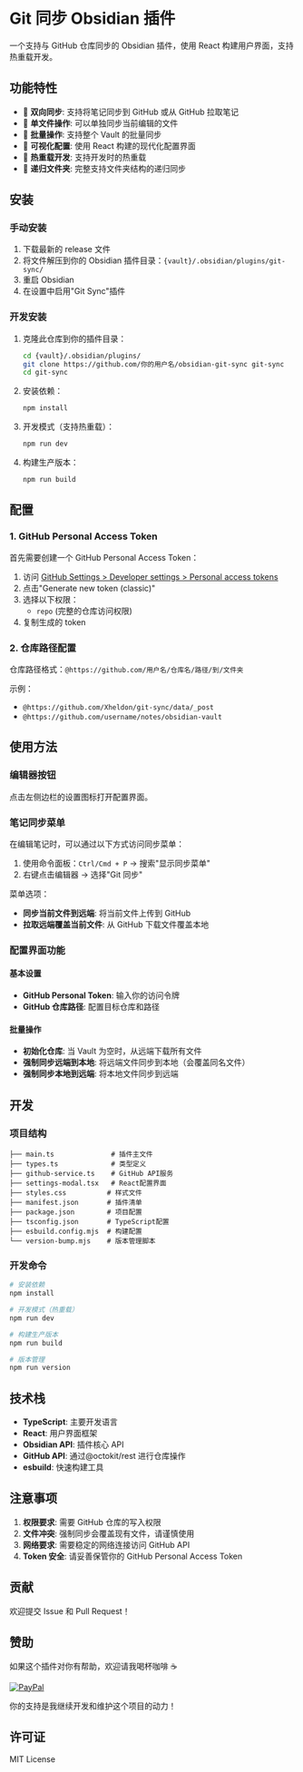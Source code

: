 # Git 同步 Obsidian 插件

一个支持与 GitHub 仓库同步的 Obsidian 插件，使用 React 构建用户界面，支持热重载开发。

## 功能特性

- 🔄 **双向同步**: 支持将笔记同步到 GitHub 或从 GitHub 拉取笔记
- 🎯 **单文件操作**: 可以单独同步当前编辑的文件
- 📁 **批量操作**: 支持整个 Vault 的批量同步
- 🔧 **可视化配置**: 使用 React 构建的现代化配置界面
- 🚀 **热重载开发**: 支持开发时的热重载
- 📂 **递归文件夹**: 完整支持文件夹结构的递归同步

## 安装

### 手动安装

1. 下载最新的 release 文件
2. 将文件解压到你的 Obsidian 插件目录：`{vault}/.obsidian/plugins/git-sync/`
3. 重启 Obsidian
4. 在设置中启用"Git Sync"插件

### 开发安装

1. 克隆此仓库到你的插件目录：

   ```bash
   cd {vault}/.obsidian/plugins/
   git clone https://github.com/你的用户名/obsidian-git-sync git-sync
   cd git-sync
   ```

2. 安装依赖：

   ```bash
   npm install
   ```

3. 开发模式（支持热重载）：

   ```bash
   npm run dev
   ```

4. 构建生产版本：
   ```bash
   npm run build
   ```

## 配置

### 1. GitHub Personal Access Token

首先需要创建一个 GitHub Personal Access Token：

1. 访问 [GitHub Settings > Developer settings > Personal access tokens](https://github.com/settings/tokens)
2. 点击"Generate new token (classic)"
3. 选择以下权限：
   - `repo` (完整的仓库访问权限)
4. 复制生成的 token

### 2. 仓库路径配置

仓库路径格式：`@https://github.com/用户名/仓库名/路径/到/文件夹`

示例：

- `@https://github.com/Xheldon/git-sync/data/_post`
- `@https://github.com/username/notes/obsidian-vault`

## 使用方法

### 编辑器按钮

点击左侧边栏的设置图标打开配置界面。

### 笔记同步菜单

在编辑笔记时，可以通过以下方式访问同步菜单：

1. 使用命令面板：`Ctrl/Cmd + P` → 搜索"显示同步菜单"
2. 右键点击编辑器 → 选择"Git 同步"

菜单选项：

- **同步当前文件到远端**: 将当前文件上传到 GitHub
- **拉取远端覆盖当前文件**: 从 GitHub 下载文件覆盖本地

### 配置界面功能

#### 基本设置

- **GitHub Personal Token**: 输入你的访问令牌
- **GitHub 仓库路径**: 配置目标仓库和路径

#### 批量操作

- **初始化仓库**: 当 Vault 为空时，从远端下载所有文件
- **强制同步远端到本地**: 将远端文件同步到本地（会覆盖同名文件）
- **强制同步本地到远端**: 将本地文件同步到远端

## 开发

### 项目结构

```
├── main.ts              # 插件主文件
├── types.ts             # 类型定义
├── github-service.ts    # GitHub API服务
├── settings-modal.tsx   # React配置界面
├── styles.css          # 样式文件
├── manifest.json       # 插件清单
├── package.json        # 项目配置
├── tsconfig.json       # TypeScript配置
├── esbuild.config.mjs  # 构建配置
└── version-bump.mjs    # 版本管理脚本
```

### 开发命令

```bash
# 安装依赖
npm install

# 开发模式（热重载）
npm run dev

# 构建生产版本
npm run build

# 版本管理
npm run version
```

## 技术栈

- **TypeScript**: 主要开发语言
- **React**: 用户界面框架
- **Obsidian API**: 插件核心 API
- **GitHub API**: 通过@octokit/rest 进行仓库操作
- **esbuild**: 快速构建工具

## 注意事项

1. **权限要求**: 需要 GitHub 仓库的写入权限
2. **文件冲突**: 强制同步会覆盖现有文件，请谨慎使用
3. **网络要求**: 需要稳定的网络连接访问 GitHub API
4. **Token 安全**: 请妥善保管你的 GitHub Personal Access Token

## 贡献

欢迎提交 Issue 和 Pull Request！

## 赞助

如果这个插件对你有帮助，欢迎请我喝杯咖啡 ☕

[![PayPal](https://img.shields.io/badge/PayPal-支持赞助-blue?style=for-the-badge&logo=paypal)](https://paypal.me/xheldoncao)

你的支持是我继续开发和维护这个项目的动力！

## 许可证

MIT License
